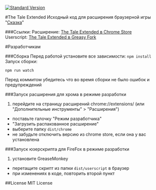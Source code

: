 [![Standard Version](https://img.shields.io/badge/release-standard%20version-brightgreen.svg)](https://github.com/conventional-changelog/standard-version)


#The Tale Extended 
Исходный код для расширения браузерной игры "[Сказка](http://the-tale.org)"

###Ссылки:
Расширение: [The Tale Extended в Chrome Store](https://chrome.google.com/webstore/detail/the-tale-extended/hafakbhcckdligdjpghlofaplaajpaje?gl=001)  
Userscript: [The Tale Extended в Greasy Fork](https://greasyfork.org/ru/scripts/4016-the-tale-extended)  



#Разработчикам


###Сборка
Перед работой установите все зависимости: `npm install`  
Запуск сборки:
```
npm run watch
```
Перед коммитом убедитесь что во время сборки не было ошибок и предупреждений 


###Запуск расширения для хрома в режиме разработки
1. перейдите на страницу расширений chrome://extensions/ (или "Дополнительные инструменты" > "Расширения")
* поставьте галочку "Режим разработчика"
* "Загрузить распакованное расширение"
* выберите папку `dist/chrome`
* не забудьте отключить версию из chrome store, если она у вас установлена

###Запуск юзерскрипта для FireFox в режиме разработки 
1. установите GreaseMonkey
* перетащите скрипт из папки `dist/userscript` в браузер
* при изменениях в коде, повторить второй пункт


##License
MIT License
